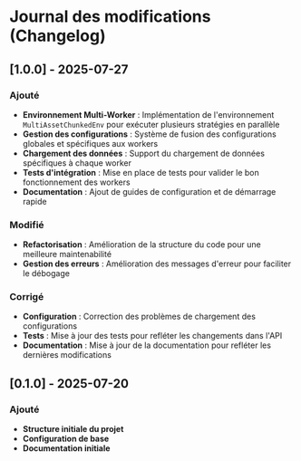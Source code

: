 # Journal des modifications (Changelog)

## [1.0.0] - 2025-07-27

### Ajouté
- **Environnement Multi-Worker** : Implémentation de l'environnement `MultiAssetChunkedEnv` pour exécuter plusieurs stratégies en parallèle
- **Gestion des configurations** : Système de fusion des configurations globales et spécifiques aux workers
- **Chargement des données** : Support du chargement de données spécifiques à chaque worker
- **Tests d'intégration** : Mise en place de tests pour valider le bon fonctionnement des workers
- **Documentation** : Ajout de guides de configuration et de démarrage rapide

### Modifié
- **Refactorisation** : Amélioration de la structure du code pour une meilleure maintenabilité
- **Gestion des erreurs** : Amélioration des messages d'erreur pour faciliter le débogage

### Corrigé
- **Configuration** : Correction des problèmes de chargement des configurations
- **Tests** : Mise à jour des tests pour refléter les changements dans l'API
- **Documentation** : Mise à jour de la documentation pour refléter les dernières modifications

## [0.1.0] - 2025-07-20

### Ajouté
- **Structure initiale du projet**
- **Configuration de base**
- **Documentation initiale**
